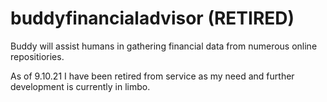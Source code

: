 # buddyfinancialadvisor (RETIRED)
Buddy will assist humans in gathering financial data from numerous online repositiories.

As of 9.10.21 I have been retired from service as my need and further development is currently in limbo.
